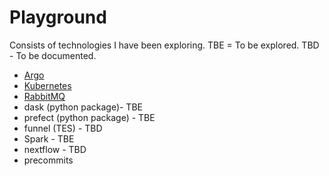 # Playground

Consists of technologies I have been exploring.  TBE = To be explored.  TBD - To be documented.

- [Argo](https://thomasyu888.github.io/playground/argo/)
- [Kubernetes](https://thomasyu888.github.io/playground/kubernetes/)
- [RabbitMQ](https://thomasyu888.github.io/playground/rabbitmq/)
- dask (python package)- TBE
- prefect (python package) - TBE
- funnel (TES) - TBD
- Spark - TBE
- nextflow - TBD
- precommits